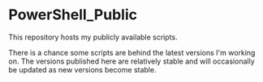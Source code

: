# PowerShell_Public

This repository hosts my publicly available scripts.

There is a chance some scripts are behind the latest versions I'm working on. The versions published here are relatively stable and will occasionally be updated as new versions become stable.